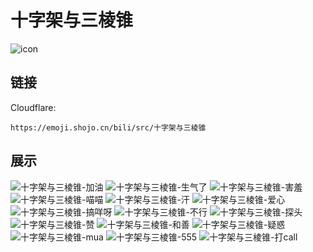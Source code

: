 # 十字架与三棱锥
![icon](https://emoji.shojo.cn/bili/src/十字架与三棱锥/icon.png)
## 链接
Cloudflare:
```
https://emoji.shojo.cn/bili/src/十字架与三棱锥
```
## 展示
![十字架与三棱锥-加油](https://emoji.shojo.cn/bili/src/十字架与三棱锥/十字架与三棱锥-加油.png)
![十字架与三棱锥-生气了](https://emoji.shojo.cn/bili/src/十字架与三棱锥/十字架与三棱锥-生气了.png)
![十字架与三棱锥-害羞](https://emoji.shojo.cn/bili/src/十字架与三棱锥/十字架与三棱锥-害羞.png)
![十字架与三棱锥-喵喵](https://emoji.shojo.cn/bili/src/十字架与三棱锥/十字架与三棱锥-喵喵.png)
![十字架与三棱锥-汗](https://emoji.shojo.cn/bili/src/十字架与三棱锥/十字架与三棱锥-汗.png)
![十字架与三棱锥-爱心](https://emoji.shojo.cn/bili/src/十字架与三棱锥/十字架与三棱锥-爱心.png)
![十字架与三棱锥-搞咩呀](https://emoji.shojo.cn/bili/src/十字架与三棱锥/十字架与三棱锥-搞咩呀.png)
![十字架与三棱锥-不行](https://emoji.shojo.cn/bili/src/十字架与三棱锥/十字架与三棱锥-不行.png)
![十字架与三棱锥-探头](https://emoji.shojo.cn/bili/src/十字架与三棱锥/十字架与三棱锥-探头.png)
![十字架与三棱锥-赞](https://emoji.shojo.cn/bili/src/十字架与三棱锥/十字架与三棱锥-赞.png)
![十字架与三棱锥-和善](https://emoji.shojo.cn/bili/src/十字架与三棱锥/十字架与三棱锥-和善.png)
![十字架与三棱锥-疑惑](https://emoji.shojo.cn/bili/src/十字架与三棱锥/十字架与三棱锥-疑惑.png)
![十字架与三棱锥-mua](https://emoji.shojo.cn/bili/src/十字架与三棱锥/十字架与三棱锥-mua.png)
![十字架与三棱锥-555](https://emoji.shojo.cn/bili/src/十字架与三棱锥/十字架与三棱锥-555.png)
![十字架与三棱锥-打call](https://emoji.shojo.cn/bili/src/十字架与三棱锥/十字架与三棱锥-打call.png)
